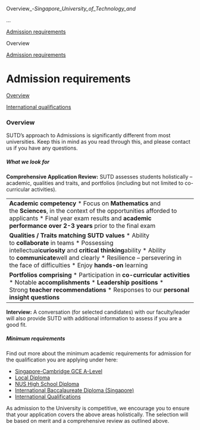 Overview_-_Singapore_University_of_Technology_and_



…

 [Admission requirements](/admissions/undergraduate/admission-requirements) 

Overview

[Admission requirements](https://www.sutd.edu.sg/admissions/undergraduate/admission-requirements)

Admission requirements
======================

[Overview](/admissions/undergraduate/admission-requirements/overview#tabs)

[International qualifications](/admissions/undergraduate/admission-requirements/international-qualifications#tabs)

### Overview

SUTD’s approach to Admissions is significantly different from most universities. Keep this in mind as you read through this, and please contact us if you have any questions.

##### **What we look for**

**Comprehensive Application Review:** SUTD assesses students holistically – academic, qualities and traits, and portfolios (including but not limited to co-curricular activities).

|  |
| --- |
| **Academic competency**  * Focus on **Mathematics** and the **Sciences**, in the context of the opportunities afforded to applicants * Final year exam results and **academic performance over 2-3 years** prior to the final exam |
| **Qualities / Traits matching SUTD values**  * Ability to **collaborate** in teams * Possessing intellectual**curiosity** and **critical thinking**ability * Ability to **communicate**well and clearly * Resilience – persevering in the face of difficulties * Enjoy **hands-on** learning |
| **Portfolios comprising**  * Participation in **co-curricular activities** * Notable **accomplishments** * **Leadership positions** * Strong **teacher recommendations** * Responses to our **personal insight questions** |

**Interview:** A conversation (for selected candidates) with our faculty/leader will also provide SUTD with additional information to assess if you are a good fit.

##### **Minimum requirements**

Find out more about the minimum academic requirements for admission for the qualification you are applying under here:

* [Singapore-Cambridge GCE A-Level](/admissions/undergraduate/singapore-cambridge-gce-a-level/criteria-for-admission)
* [Local Diploma](/admissions/undergraduate/local-diploma/criteria-for-admission/)
* [NUS High School Diploma](/admissions/undergraduate/nus-high-school-diploma/criteria-for-admission)
* [International Baccalaureate Diploma (Singapore)](/admissions/undergraduate/international-baccalaureate-diploma-singapore/criteria-for-admission/)
* [International Qualifications](/admissions/undergraduate/admission-requirements/international-qualifications)

As admission to the University is competitive, we encourage you to ensure that your application covers the above areas holistically. The selection will be based on merit and a comprehensive review as outlined above.

